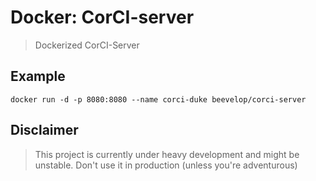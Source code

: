# Docker: CorCI-server

> Dockerized CorCI-Server

## Example
```
docker run -d -p 8080:8080 --name corci-duke beevelop/corci-server
```

## Disclaimer
> This project is currently under heavy development and might be unstable. Don't use it in production (unless you're adventurous)